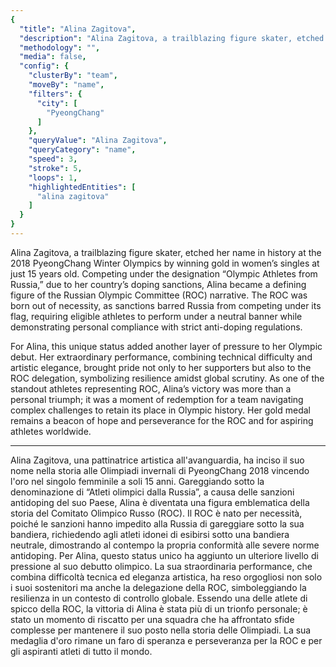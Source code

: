 ```yaml
---
{
  "title": "Alina Zagitova",
  "description": "Alina Zagitova, a trailblazing figure skater, etched her name in history at the 2018 PyeongChang Winter Olympics by winning gold in women’s singles at just 15 years old.",
  "methodology": "",
  "media": false,
  "config": {
    "clusterBy": "team",
    "moveBy": "name",
    "filters": {
      "city": [
        "PyeongChang"
      ]
    },
    "queryValue": "Alina Zagitova",
    "queryCategory": "name",
    "speed": 3,
    "stroke": 5,
    "loops": 1,
    "highlightedEntities": [
      "alina zagitova"
    ]
  }
}
---
```

Alina Zagitova, a trailblazing figure skater, etched her name in history at the 2018 PyeongChang Winter Olympics by winning gold in women’s singles at just 15 years old. Competing under the designation “Olympic Athletes from Russia,” due to her country’s doping sanctions, Alina became a defining figure of the Russian Olympic Committee (ROC) narrative. The ROC was born out of necessity, as sanctions barred Russia from competing under its flag, requiring eligible athletes to perform under a neutral banner while demonstrating personal compliance with strict anti-doping regulations.

For Alina, this unique status added another layer of pressure to her Olympic debut. Her extraordinary performance, combining technical difficulty and artistic elegance, brought pride not only to her supporters but also to the ROC delegation, symbolizing resilience amidst global scrutiny. As one of the standout athletes representing ROC, Alina’s victory was more than a personal triumph; it was a moment of redemption for a team navigating complex challenges to retain its place in Olympic history. Her gold medal remains a beacon of hope and perseverance for the ROC and for aspiring athletes worldwide.

---

Alina Zagitova, una pattinatrice artistica all'avanguardia, ha inciso il suo nome nella storia alle Olimpiadi invernali di PyeongChang 2018 vincendo l'oro nel singolo femminile a soli 15 anni. Gareggiando sotto la denominazione di “Atleti olimpici dalla Russia”, a causa delle sanzioni antidoping del suo Paese, Alina è diventata una figura emblematica della storia del Comitato Olimpico Russo (ROC). Il ROC è nato per necessità, poiché le sanzioni hanno impedito alla Russia di gareggiare sotto la sua bandiera, richiedendo agli atleti idonei di esibirsi sotto una bandiera neutrale, dimostrando al contempo la propria conformità alle severe norme antidoping.
Per Alina, questo status unico ha aggiunto un ulteriore livello di pressione al suo debutto olimpico. La sua straordinaria performance, che combina difficoltà tecnica ed eleganza artistica, ha reso orgogliosi non solo i suoi sostenitori ma anche la delegazione della ROC, simboleggiando la resilienza in un contesto di controllo globale. Essendo una delle atlete di spicco della ROC, la vittoria di Alina è stata più di un trionfo personale; è stato un momento di riscatto per una squadra che ha affrontato sfide complesse per mantenere il suo posto nella storia delle Olimpiadi. La sua medaglia d'oro rimane un faro di speranza e perseveranza per la ROC e per gli aspiranti atleti di tutto il mondo.

